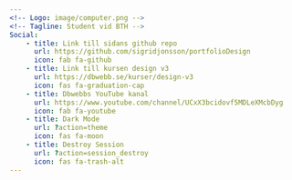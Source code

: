 ```yaml
---
<!-- Logo: image/computer.png -->
<!-- Tagline: Student vid BTH -->
Social:
    - title: Link till sidans github repo
      url: https://github.com/sigridjonsson/portfolioDesign
      icon: fab fa-github
    - title: Link till kursen design v3
      url: https://dbwebb.se/kurser/design-v3
      icon: fas fa-graduation-cap
    - title: Dbwebbs YouTube kanal
      url: https://www.youtube.com/channel/UCxX3bcidovf5MDLeXMcbDyg
      icon: fab fa-youtube
    - title: Dark Mode
      url: ?action=theme
      icon: fas fa-moon
    - title: Destroy Session
      url: ?action=session_destroy
      icon: fas fa-trash-alt
---
```

